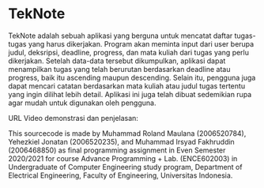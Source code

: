 # TekNote
TekNote adalah sebuah aplikasi yang berguna untuk mencatat daftar tugas-tugas yang harus dikerjakan. Program akan meminta input dari user berupa judul, deksripsi, deadline, progress, dan mata kuliah dari tugas yang perlu dikerjakan. Setelah data-data tersebut dikumpulkan, aplikasi dapat menampilkan tugas yang telah berurutan berdasarkan deadline atau progress, baik itu ascending maupun descending. Selain itu, pengguna juga dapat mencari catatan berdasarkan mata kuliah atau judul tugas tertentu yang ingin dilihat lebih detail. Aplikasi ini juga telah dibuat sedemikian rupa agar mudah untuk digunakan oleh pengguna.

URL Video demonstrasi dan penjelasan: 

This sourcecode is made by Muhammad Roland Maulana (2006520784), Yehezkiel Jonatan (2006520235), and Muhammad Irsyad Fakhruddin (2006468850) as final programming assignment in Even Semester 2020/2021 for course Advance Programming + Lab. (ENCE602003) in Undergraduate of Computer Engineering study program, Department of Electrical Engineering, Faculty of Engineering, Universitas Indonesia.
